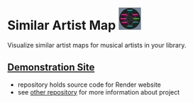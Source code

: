 # Similar Artist Map <img src="https://raw.githubusercontent.com/NBPub/SimilarArtistMap/main/assets/favicon.ico" title="Similar Artist Map">

Visualize similar artist maps for musical artists in your library.


 
 ## [Demonstration Site](https://similarartistmap.onrender.com/)
 
 - repository holds source code for Render website
 - see [other repository](https://github.com/NBPub/SimilarArtistMap) for more information about project
